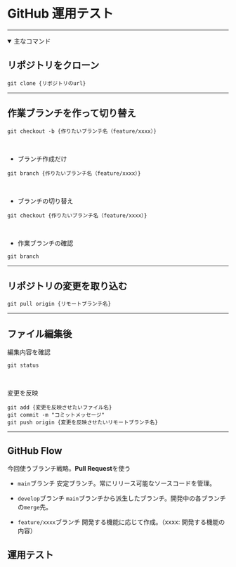 # GitHub 運用テスト

---
<details open><summary>主なコマンド</summary>

## リポジトリをクローン
```
git clone {リポジトリのurl}
```

---
## 作業ブランチを作って切り替え
```
git checkout -b {作りたいブランチ名（feature/xxxx）}
```
<br>

- ブランチ作成だけ
```
git branch {作りたいブランチ名（feature/xxxx）}
``` 
<br>

- ブランチの切り替え
```
git checkout {作りたいブランチ名（feature/xxxx）}
```
<br>

- 作業ブランチの確認
```
git branch
```

---
## リポジトリの変更を取り込む
```
git pull origin {リモートブランチ名}
```

---
## ファイル編集後
編集内容を確認
```
git status
```
<br>

変更を反映
```
git add {変更を反映させたいファイル名}
git commit -m "コミットメッセージ"
git push origin {変更を反映させたいリモートブランチ名}
```

</details>

---

## GitHub Flow
今回使うブランチ戦略。**Pull Request**を使う

* `main`ブランチ
    安定ブランチ。常にリリース可能なソースコードを管理。    

* `develop`ブランチ
	`main`ブランチから派生したブランチ。開発中の各ブランチの`merge`先。

* `feature/xxxx`ブランチ
    開発する機能に応じて作成。（xxxx: 開発する機能の内容）

## 運用テスト
